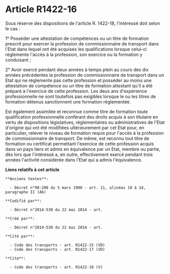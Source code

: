# Article R1422-16

Sous réserve des dispositions de l'article R. 1422-18, l'intéressé doit selon le cas : 

1° Posséder une attestation de compétences ou un titre de formation prescrit pour exercer la profession de commissionnaire de
transport dans l'Etat dans lequel ont été acquises les qualifications lorsque celui-ci réglemente l'accès à la profession,
son exercice ou la formation y conduisant ; 

2° Avoir exercé pendant deux années à temps plein au cours des dix années précédentes la profession de commissionnaire de
transport dans un Etat qui ne réglemente pas cette profession et posséder au moins une attestation de compétence ou un titre
de formation attestant qu'il a été préparé à l'exercice de cette profession. Les deux ans d'expérience professionnelle ne
sont toutefois pas exigibles lorsque le ou les titres de formation détenus sanctionnent une formation réglementée. 

Est également assimilée et reconnue comme titre de formation toute qualification professionnelle conférant des droits acquis
à son titulaire en vertu de dispositions législatives, réglementaires ou administratives de l'Etat d'origine qui ont été
modifiées ultérieurement par cet Etat pour, en particulier, relever le niveau de formation requis pour l'accès à la
profession de commissionnaire de transport. De même, est reconnu tout titre de formation ou certificat permettant l'exercice
de cette profession acquis dans un pays tiers et admis en équivalence par un Etat, membre ou partie, dès lors que l'intéressé
a, en outre, effectivement exercé pendant trois années l'activité considérée dans l'Etat qui a admis l'équivalence.

**Liens relatifs à cet article**

	**Anciens textes**:

	  - Décret n°90-200 du 5 mars 1990 - art. 11, alinéas 10 à 14, paragraphe II (Ab)

	**Codifié par**:

	  - Décret n°2014-530 du 22 mai 2014 - art.

	**Créé par**:

	  - Décret n°2014-530 du 22 mai 2014 - art.

	**Cité par**:

	  - Code des transports - art. R1422-15 (VD)
	  - Code des transports - art. R1422-17 (VD)

	**Cite**:

	  - Code des transports - art. R1422-18 (V)

